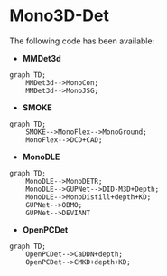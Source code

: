 # Mono3D-Det

The following code has been available:
- **MMDet3d**

```mermaid
graph TD;
	MMDet3d-->MonoCon;
	MMDet3d-->MonoJSG;
```

- **SMOKE**

```mermaid
graph TD;
	SMOKE-->MonoFlex-->MonoGround;
	MonoFlex-->DCD+CAD;
```

- **MonoDLE**

```mermaid
graph TD;
	MonoDLE-->MonoDETR;
	MonoDLE-->GUPNet-->DID-M3D+Depth;
	MonoDLE-->MonoDistill+depth+KD;
	GUPNet-->OBMO;
	GUPNet-->DEVIANT
```

- **OpenPCDet**

```mermaid
graph TD;
	OpenPCDet-->CaDDN+depth;
	OpenPCDet-->CMKD+depth+KD;
```

